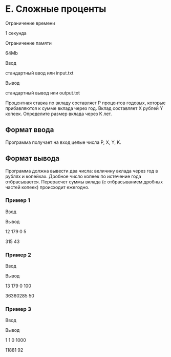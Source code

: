 E. Сложные проценты
===================

Ограничение времени

1 секунда

Ограничение памяти

64Mb

Ввод

стандартный ввод или input.txt

Вывод

стандартный вывод или output.txt

Процентная ставка по вкладу составляет P процентов годовых, которые прибавляются к сумме вклада через год. Вклад составляет X рублей Y копеек. Определите размер вклада через K лет.

Формат ввода
------------

Программа получает на вход целые числа P, X, Y, K.

Формат вывода
-------------

Программа должна вывести два числа: величину вклада через год в рублях и копейках. Дробное число копеек по истечение года отбрасывается. Перерасчет суммы вклада (с отбрасыванием дробных частей копеек) происходит ежегодно.

### Пример 1

Ввод

Вывод

12
179
0
5

315 43

### Пример 2

Ввод

Вывод

13
179
0
100

36360285 50

### Пример 3

Ввод

Вывод

1
1
0
1000

11881 92